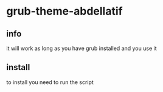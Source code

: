 # grub-theme-abdellatif

## info 
it will work as long as you have grub installed and you use it

## install

to install you need to run the script

